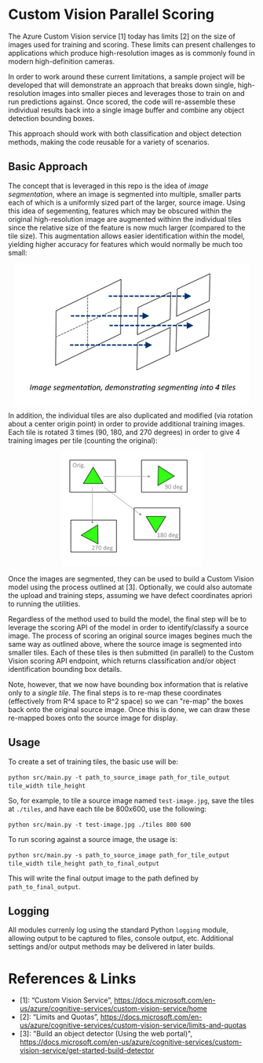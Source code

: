 # Custom Vision Parallel Scoring
  
The Azure Custom Vision service [1] today has limits [2] on the size of images used for training and scoring. These limits can present challenges to applications which produce high-resolution images as is commonly found in modern high-definition cameras.

In order to work around these current limitations, a sample project will be developed that will demonstrate an approach that breaks down single, high-resolution images into smaller pieces and leverages those to train on and run predictions against. Once scored, the code will re-assemble these individual results back into a single image buffer and combine any object detection bounding boxes.

This approach should work with both classification and object detection methods, making the code reusable for a variety of scenarios.

## Basic Approach

The concept that is leveraged in this repo is the idea of _image segmentation_, where an image is segmented into multiple, smaller parts each of which is a uniformly sized part of the larger, source image. Using this idea of segementing, features which may be obscured within the original high-resolution image are augmented withinn the individual tiles since the relative size of the feature is now much larger (compared to the tile size). This augmentation allows easier identification within the model, yielding higher accuracy for features which would normally be much too small:

<p align="center"> 
    <img src="docs/segmentation-example-1.png">
</p>

In addition, the individual tiles are also duplicated and modified (via rotation about a center origin point) in order to provide additional training images. Each tile is rotated 3 times (90, 180, and 270 degrees) in order to give 4 training images per tile (counting the original):

<p align="center"> 
    <img src="docs/rotation-example-1.png">
</p>

Once the images are segmented, they can be used to build a Custom Vision model using the process outlined at [3]. Optionally, we could also automate the upload and training steps, assuming we have defect coordinates apriori to running the utilities.

Regardless of the method used to build the model, the final step will be to leverage the scoring API of the model in order to identify/classify a source image. The process of scoring an original source images begines much the same way as outlined above, where the source image is segmented into smaller tiles. Each of these tiles is then submitted (in parallel) to the Custom Vision scoring API endpoint, which returns classification and/or object identification bounding box details.

Note, however, that we now have bounding box information that is relative only to a *single tile*. The final steps is to re-map these coordinates (effectively from R^4 space to R^2 space) so we can "re-map" the boxes back onto the original source image. Once this is done, we can draw these re-mapped boxes onto the source image for display.

## Usage

To create a set of training tiles, the basic use will be:

`python src/main.py -t path_to_source_image path_for_tile_output tile_width tile_height`

So, for example, to tile a source image named `test-image.jpg`, save the tiles at `./tiles`, and have each tile be 800x600, use the following:

`python src/main.py -t test-image.jpg ./tiles 800 600`

To run scoring against a source image, the usage is:

`python src/main.py -s path_to_source_image path_for_tile_output tile_width tile_height path_to_final_output`

This will write the final output image to the path defined by `path_to_final_output`.

## Logging

All modules currenly log using the standard Python `logging` module, allowing output to be captured to files, console output, etc. Additional settings and/or output methods may be delivered in later builds.

# References & Links

* [1]: “Custom Vision Service”, https://docs.microsoft.com/en-us/azure/cognitive-services/custom-vision-service/home
* [2]: “Limits and Quotas”, https://docs.microsoft.com/en-us/azure/cognitive-services/custom-vision-service/limits-and-quotas
* [3]: "Build an object detector (Using the web portal)", https://docs.microsoft.com/en-us/azure/cognitive-services/custom-vision-service/get-started-build-detector 